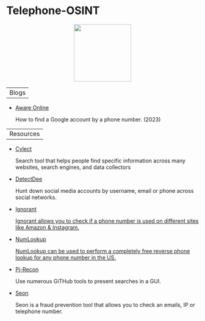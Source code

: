 # Telephone-OSINT
<p align="center">
  <img width="150" height="150" src="https://www.cqcore.uk/wp-content/uploads/2021/04/cropped-cropped-Capture-2.png">
</p>
  <table>
    <tr>
        <td>Blogs</td>
    </tr>
</table>
  <ul>
    <li><a href="https://www.aware-online.com/en/how-can-i-find-a-google-account-by-phone-number/">Aware Online</a></li>
     <p>How to find a Google account by a phone number. (2023)</p>
  </ul>
<table>
    <tr>
        <td>Resources</td>
    </tr>
</table>
<ul>
 <li><a href="https://cylect.io/">Cylect</a></li>
  <p>Search tool that helps people find specific information across many websites, search engines, and data collectors</p>
 <li><a href="https://github.com/piaolin/DetectDee">DetectDee</a></li>
  <p>Hunt down social media accounts by username, email or phone across social networks.</p>
 <li><a href="https://github.com/megadose/ignorant">Ignorant</li>
  <p>Ignorant allows you to check if a phone number is used on different sites like Amazon & Instagram.</p>
 <li><a href="https://www.numlookup.com/">NumLookup</li>
  <p>NumLookup can be used to perform a completely free reverse phone lookup for any phone number in the US.</p>
 <li><a href="https://pi-recon.streamlit.app/">Pi-Recon</a></li>
  <p>Use numerous GiTHub tools to present searches in a GUI.</p>
  <li><a href="https://seon.io/">Seon</a></li>
  <p>Seon is a fraud prevention tool that allows you to check an emails, IP or telephone number.</p>  
 </ul>

